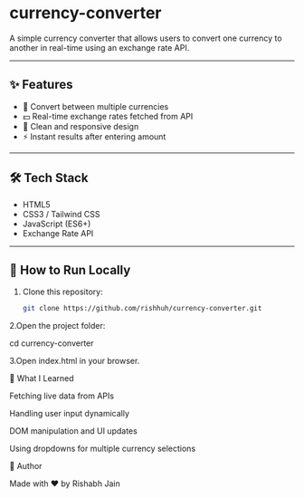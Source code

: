 # currency-converter


A simple currency converter that allows users to convert one currency to another in real-time using an exchange rate API.

---

## ✨ Features
- 🔄 Convert between multiple currencies  
- 💵 Real-time exchange rates fetched from API  
- 📱 Clean and responsive design  
- ⚡ Instant results after entering amount  

---

## 🛠️ Tech Stack
- HTML5  
- CSS3 / Tailwind CSS  
- JavaScript (ES6+)  
- Exchange Rate API  

---

## 🚀 How to Run Locally
1. Clone this repository:
   ```bash
   git clone https://github.com/rishhuh/currency-converter.git
2.Open the project folder:

cd currency-converter


3.Open index.html in your browser.

📖 What I Learned

Fetching live data from APIs

Handling user input dynamically

DOM manipulation and UI updates

Using dropdowns for multiple currency selections

🙌 Author

Made with ❤️ by Rishabh Jain
